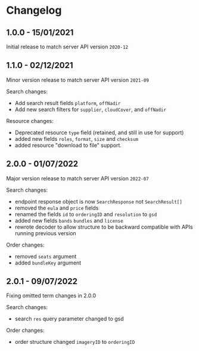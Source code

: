 # Changelog

## 1.0.0 - 15/01/2021

Initial release to match server API version `2020-12`

## 1.1.0 - 02/12/2021

Minor version release to match server API version `2021-09`

Search changes:

 - Add search result fields `platform`, `offNadir`
 - Add new search filters for `supplier`, `cloudCover`, and `offNadir`

Resource changes:

 - Deprecated resource `type` field (retained, and still in use for support)  
 - added new fields `roles`, `format`, `size` and `checksum`
 - added resource "download to file" support.

## 2.0.0 - 01/07/2022

Major version release to match server API version `2022-07`

Search changes:
 - endpoint response object is now `SearchResponse` not `SearchResult[]`
 - removed the `eula` and `price` fields
 - renamed the fields `id` to `orderingID` and `resolution` to `gsd`
 - added new fields `bands` `bundles` and `license`
 - rewrote decoder to allow structure to be backward compatible with APIs running previous version

Order changes:
 - removed `seats` argument
 - added `bundleKey` argument

## 2.0.1 - 09/07/2022

Fixing omitted term changes in 2.0.0

Search changes:
 - search `res` query parameter changed to gsd

Order changes:
 - order structure changed `imageryID` to `orderingID`
